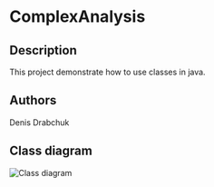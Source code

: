 # ComplexAnalysis

## Description

This project demonstrate how to use classes in java.

## Authors

Denis Drabchuk

## Class diagram

![Class diagram](cd.png)
